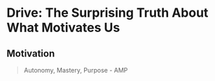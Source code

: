 # Drive: The Surprising Truth About What Motivates Us

## Motivation

> Autonomy, Mastery, Purpose - AMP
